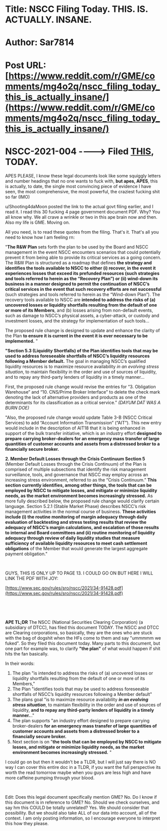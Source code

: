 # Title: NSCC Filing Today. THIS. IS. ACTUALLY. INSANE.
# Author: Sar7814
# Post URL: [https://www.reddit.com/r/GME/comments/mg4o2q/nscc_filing_today_this_is_actually_insane/](https://www.reddit.com/r/GME/comments/mg4o2q/nscc_filing_today_this_is_actually_insane/)




# NSCC-2021-004 ----> Filed [THIS](https://www.sec.gov/rules/sro/nscc/2021/34-91428.pdf), TODAY.

APES PLEASE, I know these legal documents look like some squiggly letters and number headings that no one wants to fuck with, **but apes, APES**, this is actually, to date, the single most convincing piece of evidence I have seen, the most comprehensive, the most powerful, the craziest fucking shit so far (IMO)

u/Shooting4daMoon posted the link to the actual govt filing earlier, and I read it. I read this 30 fucking 4 page government document PDF. Why? You all know why. We all crave a wrinkle or two in this ape brain now and then. Also my life is GME. Moving on.

All you need, is to read these quotes from the filing. That's it. That's all you need to know how I am feeling rn:

"**The R&W Plan** sets forth the plan to be used by the Board and NSCC management in the event NSCC encounters scenarios that could potentially prevent it from being able to provide its critical services as a going concern. The R&W Plan is structured as a roadmap that defines **the strategy and identifies the tools available to NSCC to either (i) recover, in the event it experiences losses that exceed its prefunded resources (such strategies and tools referred to herein as the “Recovery Plan”) or (ii) wind-down its business in a manner designed to permit the continuation of NSCC’s critical services in the event that such recovery efforts are not successful** (such strategies and tools referred to herein as the “Wind-down Plan”). The recovery tools available to NSCC are **intended to address the risks of (a) uncovered losses or liquidity shortfalls resulting from the default of one or more of its Members**, and (b) losses arising from non-default events, such as damage to NSCC’s physical assets, a cyber-attack, or custody and investment losses, and the strategy for implementation of such tools...

The proposed rule change is designed to update and enhance the clarity of the Plan **to ensure it is current in the event it is ever necessary to be implemented.** "

**"Section 5.3 (Liquidity Shortfalls) of the Plan identifies tools that may be used to address foreseeable shortfalls of NSCC’s liquidity resources following a Member default.** The goal in managing NSCC’s qualified liquidity resources is to maximize resource availability *in an evolving stress situation*, to maintain flexibility in the order and use of sources of liquidity, and to repay any third-party lenders of liquidity in a timely manner...

First, the proposed rule change would revise the entries for “3. Obligation Warehouse” and “10. CNS/Prime Broker Interface” to delete the check mark denoting the lack of alternative providers and products as one of the determinants for its classification as a critical service.” *(DAYUM DAT WAS A BURN DOE)*

"Also, the proposed rule change would update Table 3-B (NSCC Critical Services) to add “Account Information Transmission” (“AIT”). This new entry would include in the description of AIT18 that it is being enhanced in support of the bulk transfer initiative, which is an industry effort **designed to prepare carrying broker-dealers for an emergency mass transfer of large quantities of customer accounts and assets from a distressed broker to a financially secure broker.**

**2. Member Default Losses through the Crisis Continuum Section 5** (Member Default Losses through the Crisis Continuum) of the Plan is comprised of multiple subsections that identify the risk management surveillance, tools, and governance that NSCC may employ across an increasing stress environment, referred to as the “Crisis Continuum.” **This section currently identifies, among other things, the tools that can be employed by NSCC to mitigate losses, and mitigate or minimize liquidity needs, as the market environment becomes increasingly stressed.** As more fully described below, the proposed rule change would clarify certain language. Section 5.2.1 (Stable Market Phase) describes NSCC’s risk management activities in the normal course of business. **These activities include (i) the routine monitoring of margin adequacy through daily evaluation of backtesting and stress testing results that review the adequacy of NSCC’s margin calculations, and escalation of those results to internal and Board committees and (ii) routine monitoring of liquidity adequacy through review of daily liquidity studies that measure sufficiency of available liquidity resources to meet cash settlement obligations** of the Member that would generate the largest aggregate payment obligation."

&#x200B;

GUYS, THIS IS ONLY UP TO PAGE 13. I COULD GO ON BUT HERE I WILL LINK THE PDF WITH JOY:

[https://www.sec.gov/rules/sro/nscc/2021/34-91428.pdf](https://www.sec.gov/rules/sro/nscc/2021/34-91428.pdf)

&#x200B;

&#x200B;

**APE TL;DR**  The NSCC (National Securities Clearing Corporation) (a subsidiary of DTCC), has filed this document TODAY. The NSCC and DTCC are Clearing corporations, so basically, they are the ones who are stuck with the bag of dogshit when the HFs come to them and say "ummmmm we fuked". So they filed this document today. Many parts to this document, but one part for example was, to clarify **"the plan"** of what would happen if shit hits the fan basically.

In their words:

1. The plan "is intended to address the risks of (a) uncovered losses or liquidity shortfalls resulting from the default of one or more of its Members,"
2. The Plan "identifies tools that may be used to address foreseeable shortfalls of NSCC’s liquidity resources following a Member default"
3. The plans goal "is to maximize resource availability ***in an evolving stress situation***, to maintain flexibility in the order and use of sources of liquidity, **and to repay any third-party lenders of liquidity in a timely manner.**.."
4. The plan supports "an industry effort designed to prepare carrying broker-dealers **for an emergency mass transfer of large quantities of customer accounts and assets from a distressed broker to a financially secure broker.**
5. Next section is on "**the tools that can be employed by NSCC to mitigate losses, and mitigate or minimize liquidity needs, as the market environment becomes increasingly stressed.** "

I could go on but then it wouldn't be a TLDR, but I will just say there is NO way I can cover this entire doc in a TLDR, if you want the full perspective its worth the read tomorrow maybe when you guys are less high and have more caffeine pumping through your blood.

&#x200B;

Edit:  Does this legal document specifically mention GME? No. Do I know if this document is in reference to GME? No. Should we check ourselves, and say hm this COULD be totally unrelated? Yes. We should consider that possibility. But we should also take ALL of our data into account, all of the context. I am only posting information, so I encourage everyone to interpret this how they please.